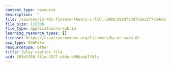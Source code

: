 ```yaml
---
content_type: resource
description: ''
file: /courses/15-401-finance-theory-i-fall-2008/293df358751e32f7c64eb90baadffb7a_hyc8h5T76BE.srt
file_size: 115306
file_type: application/x-subrip
learning_resource_types: []
license: https://creativecommons.org/licenses/by-nc-sa/4.0/
ocw_type: OCWFile
resourcetype: Other
title: 3play caption file
uid: 293df358-751e-32f7-c64e-b90baadffb7a
---
```

